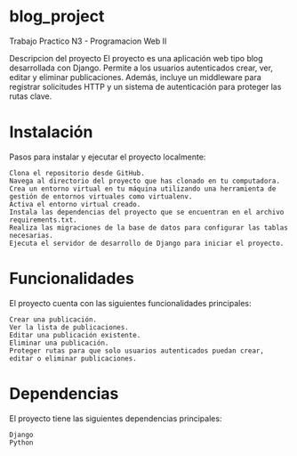# blog_project
Trabajo Practico N3 - Programacion Web II

Descripcion del proyecto
El proyecto es una aplicación web tipo blog desarrollada con Django. Permite a los usuarios autenticados crear, ver, editar y eliminar publicaciones. Además, incluye un middleware para registrar solicitudes HTTP y un sistema de autenticación para proteger las rutas clave.

# Instalación

Pasos para instalar y ejecutar el proyecto localmente:

    Clona el repositorio desde GitHub.
    Navega al directorio del proyecto que has clonado en tu computadora.
    Crea un entorno virtual en tu máquina utilizando una herramienta de gestión de entornos virtuales como virtualenv.
    Activa el entorno virtual creado.
    Instala las dependencias del proyecto que se encuentran en el archivo requirements.txt.
    Realiza las migraciones de la base de datos para configurar las tablas necesarias.
    Ejecuta el servidor de desarrollo de Django para iniciar el proyecto.

# Funcionalidades

El proyecto cuenta con las siguientes funcionalidades principales:

    Crear una publicación.
    Ver la lista de publicaciones.
    Editar una publicación existente.
    Eliminar una publicación.
    Proteger rutas para que solo usuarios autenticados puedan crear, editar o eliminar publicaciones.

# Dependencias

El proyecto tiene las siguientes dependencias principales:

    Django
    Python
